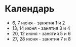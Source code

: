 # Календарь

 - 6, 7 июня - занятия 1 и 2
 - 13, 14 июня - занятия 3 и 4
 - 20, 12 июня - занятия 5 и 6
 - 27, 28 июня - занятия 7 и 8
